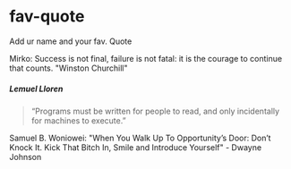 # fav-quote

Add ur name and your fav. Quote


Mirko: Success is not final, failure is not fatal: it is the courage to continue that counts. "Winston Churchill"

##### Lemuel Lloren

> “Programs must be written for people to read, and only incidentally for machines to execute.”

Samuel B. Woniowei: "When You Walk Up To Opportunity’s Door: Don’t Knock It. Kick That Bitch In, Smile and Introduce Yourself" 
                      - Dwayne Johnson 

